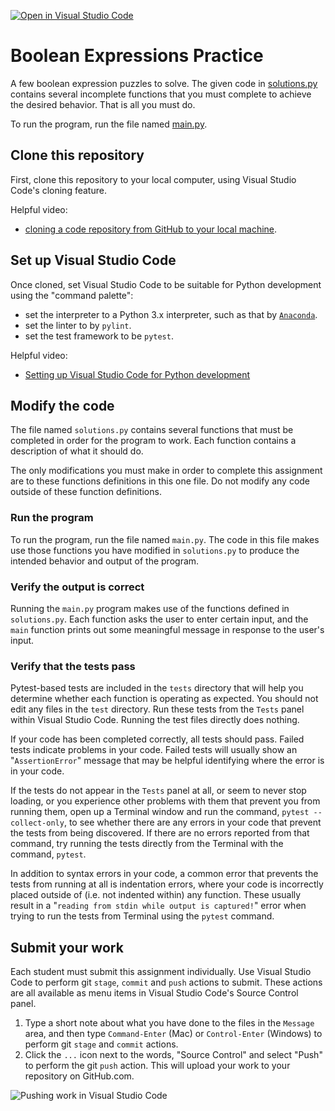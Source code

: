 [![Open in Visual Studio Code](https://classroom.github.com/assets/open-in-vscode-718a45dd9cf7e7f842a935f5ebbe5719a5e09af4491e668f4dbf3b35d5cca122.svg)](https://classroom.github.com/online_ide?assignment_repo_id=15211679&assignment_repo_type=AssignmentRepo)
# Boolean Expressions Practice

A few boolean expression puzzles to solve. The given code in [solutions.py](./solutions.py) contains several incomplete functions that you must complete to achieve the desired behavior. That is all you must do.

To run the program, run the file named [main.py](./main.py).

## Clone this repository

First, clone this repository to your local computer, using Visual Studio Code's cloning feature.

Helpful video:

- [cloning a code repository from GitHub to your local machine](https://www.youtube.com/watch?v=axcny0o1NYo).

## Set up Visual Studio Code

Once cloned, set Visual Studio Code to be suitable for Python development using the "command palette":

- set the interpreter to a Python 3.x interpreter, such as that by [`Anaconda`](https://www.anaconda.com/).
- set the linter to by `pylint`.
- set the test framework to be `pytest`.

Helpful video:

- [Setting up Visual Studio Code for Python development](https://www.youtube.com/watch?v=xsXMzyK1M4I)

## Modify the code

The file named `solutions.py` contains several functions that must be completed in order for the program to work. Each function contains a description of what it should do.

The only modifications you must make in order to complete this assignment are to these functions definitions in this one file. Do not modify any code outside of these function definitions.

### Run the program

To run the program, run the file named `main.py`. The code in this file makes use those functions you have modified in `solutions.py` to produce the intended behavior and output of the program.

### Verify the output is correct

Running the `main.py` program makes use of the functions defined in `solutions.py`. Each function asks the user to enter certain input, and the `main` function prints out some meaningful message in response to the user's input.

### Verify that the tests pass

Pytest-based tests are included in the `tests` directory that will help you determine whether each function is operating as expected. You should not edit any files in the `test` directory. Run these tests from the `Tests` panel within Visual Studio Code. Running the test files directly does nothing.

If your code has been completed correctly, all tests should pass. Failed tests indicate problems in your code. Failed tests will usually show an "`AssertionError`" message that may be helpful identifying where the error is in your code.

If the tests do not appear in the `Tests` panel at all, or seem to never stop loading, or you experience other problems with them that prevent you from running them, open up a Terminal window and run the command, `pytest --collect-only`, to see whether there are any errors in your code that prevent the tests from being discovered. If there are no errors reported from that command, try running the tests directly from the Terminal with the command, `pytest`.

In addition to syntax errors in your code, a common error that prevents the tests from running at all is indentation errors, where your code is incorrectly placed outside of (i.e. not indented within) any function. These usually result in a "`reading from stdin while output is captured!`" error when trying to run the tests from Terminal using the `pytest` command.

## Submit your work

Each student must submit this assignment individually. Use Visual Studio Code to perform git `stage`, `commit` and `push` actions to submit. These actions are all available as menu items in Visual Studio Code's Source Control panel.

1. Type a short note about what you have done to the files in the `Message` area, and then type `Command-Enter` (Mac) or `Control-Enter` (Windows) to perform git `stage` and `commit` actions.
1. Click the `...` icon next to the words, "Source Control" and select "Push" to perform the git `push` action. This will upload your work to your repository on GitHub.com.

![Pushing work in Visual Studio Code](./images/vscode_stage_commit_push.png)
